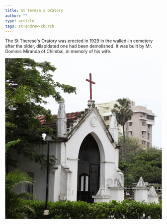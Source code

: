 ```yaml
---
title: St Teresa's Oratory
author: ""
type: article
tags: st-andrew-church
---
```


The St Therese's Oratory was erected in 1929
in the walled-in cemetery after the older, dilapidated one had been
demolished. It was built by
Mr. Dominic Miranda
of Chimbai, in memory
of his wife.

![](./LROratory.jpg)

